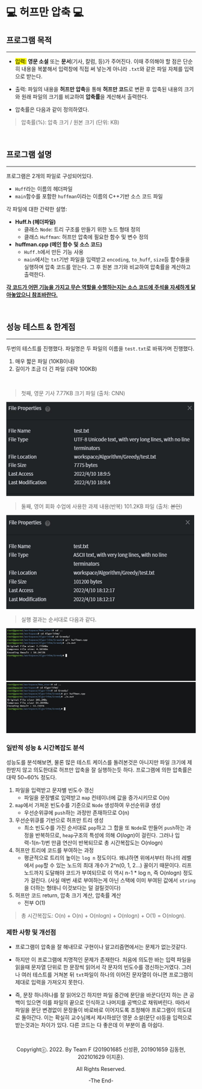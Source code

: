 # 💻 허프만 압축 💻


## 프로그램 목적
***

* <mark>입력:</mark> **영문 소설** 또는 **문서**(기사, 칼럼, 등)가 주어진다. 이때 주의해야 할 점은 단순히 내용을 복붙해서 입력창에 직접 써 넣는게 아니라 `.txt`와 같은 파일 자체를 입력으로 받는다.

* 출력: 파일의 내용을 **허프만 압축**을 통해 **허프만 코드**로 변환 후 압축된 내용의 크기와 원래 파일의 크기를 비교하여 **압축률**을 계산해서 출력한다. 

* 압축률은 다음과 같이 정의하였다.  
> 압축률(%): 압축 크기 / 원본 크기 (단위: KB)

<br>

## 프로그램 설명
*** 
  
프로그램은 2개의 파일로 구성되어있다.

* `Huff`라는 이름의 헤더파일
* `main`함수를 포함한 `huffman`이라는 이름의 C++기반 소스 코드 파일

각 파일에 대한 간략한 설명:

* **Huff.h (헤더파일)**
    - 클래스 `Node`: 트리 구조를 만들기 위한 노드 형태 정의
    - 클래스 `Huffman`: 허프만 압축에 필요한 함수 및 변수 정의
* **huffman.cpp (메인 함수 및 소스 코드)** 
    * `Huff.h`에서 만든 기능 사용
    * `main`에서는 `txt`기반 파일을 입력받고 `encoding`, `to_huff`, `size`등 함수들을 실행하며 압축 코드를 얻는다. 그 후 원본 크기와 비교하여 압축률을 계산하고 출력한다.

**<u>각 코드가 어떤 기능을 가지고 무슨 역할을 수행하는지는 소스 코드에 주석을 자세하게 달아놓았으니 참조바란다.</u>**

<br>

## 성능 테스트 & 한계점
***

두번의 테스트를 진행했다. 파일명은 두 파일의 이름을 `test.txt`로 바꿔가며 진행했다.
1. 매우 짧은 파일 (10KB이내)
2. 길이가 조금 더 긴 파일 (대략 100KB)

<br>

>첫째, 영문 기사 7.77KB 크기 파일 (출처: CNN) 

<img src = "https://github.com/serenhade00/serenhade00.github.io/blob/master/assets/size_1.jpg?raw=true" width="500" height ="250" alt="Img"/>

>둘째, 영어 회화 수업에 사용한 과제 내용(반복) 101.2KB 파일 (출처: ~~본인~~)

<img src = "https://github.com/serenhade00/serenhade00.github.io/blob/master/assets/size_2.jpg?raw=true" width="500" height ="250" alt="Img"/>

<br>

>실행 결과는 순서대로 다음과 같다.

![test](https://github.com/serenhade00/serenhade00.github.io/blob/master/assets/Test4.jpg?raw=true)
![test1](https://github.com/serenhade00/serenhade00.github.io/blob/master/assets/Test5.jpg?raw=true)

### 일반적 성능 & 시간복잡도 분석

성능도를 분석해보면, 물론 많은 테스트 케이스를 돌려본것은 아니지만 파일 크기에 제한받지 않고 의도한대로 허프만 압축을 잘 실행하는듯 하다. 프로그램에 의한 압축률은 대략 50~60% 정도다. 

1. 파일을 입력받고 문자별 빈도수 갱신
    * 파일을 문장별로 입력받고 `map` 컨테이너에 값을 증가시키므로 O(n)
2. `map`에서 가져온 빈도수를 기준으로 `Node` 생성하여 우선순위큐 생성
    * 우선순위큐에 `push`하는 과정만 존재하므로 O(n)
3. 우선순위큐를 기반으로 허프만 트리 생성
    * 최소 빈도수를 가진 순서대로 `pop`하고 그 합을 또 `Node`로 만들어 `push`하는 과정을 반복하므로, `heap`구조의 특성에 의해 $O(log n)$이 걸린다. 그러나 입력-1(n-1)번 만큼 연산이 반복되므로 총 시간복잡도는 O(nlogn)
4. 허프만 트리에 코드를 부여하는 과정
    * 평균적으로 트리의 높이는 `log n` 정도이다. 왜냐하면 위에서부터 하나의 레벨에서 `pop`할 수 있는 노드의 최대 개수가 2^n(0, 1, 2...) 꼴이기 때문이다. 리프 노드까지 도달해야 코드가 부여되므로 이 역시 n-1 * log n, 즉 O(nlogn) 정도가 걸린다. (사실 매번 새로 부여하는게 아닌 스택에 이미 부여된 값에서 `string`을 더하는 형태니 이것보다는 덜 걸릴것이다)
5. 허프만 코드 return, 압축 크기 계산, 압축률 계산
    * 전부 O(1)

> 총 시간복잡도: O(n) + O(n) + O(nlogn) + O(nlogn) + O(1) = O(nlogn).


### 제한 사항 및 개선점

* 프로그램이 압축을 잘 해내므로 구현이나 알고리즘면에서는 문제가 없는것같다.

* 하지만 이 프로그램에 치명적인 문제가 존재한다. 처음에 의도한 바는 입력 파일을 읽을때 문자열 단위로 한 문장씩 읽어서 각 문자의 빈도수를 갱신하는거였다. 그러나 여러 테스트를 거쳐본 뒤 `txt`파일이 하나의 이어진 문자열이 아니면 프로그램이 제대로 입력을 가져오지 못한다. 

* 즉, 문장 하나하나를 잘 읽어오긴 하지만 파일 중간에 문단을 바꾼다던지 하는 큰 공백이 있으면 이를 파일의 끝으로 인식하고 나머지를 공백으로 채워버린다. 따라서 파일을 문단 변경없이 문장들이 바로바로 이어지도록 조정해야 프로그램이 의도대로 돌아간다. 이는 확실히 교수님께서 제시하셨던 영문 소설(문단 o)등을 입력으로 받는것과는 차이가 있다. 다른 코드는 다 좋은데 이 부분이 좀 아쉽다.

<br>

<p align="center">Copyrightⓒ. 2022. By Team F (201901685 신성환, 201901659 김동현, 202101629 이지훈). </p>
<p align="center">All Rights Reserved.</p>
<p align="center">-The End-</p>















